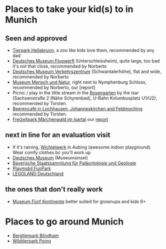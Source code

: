 # Places to take your kid(s) to in Munich
## Seen and approved
* [Tierpark Hellabrunn](http://www.hellabrunn.de/en/), a zoo like kids love them, recommended by any dad
* [Deutsches Museum Flugwerft](http://www.deutsches-museum.de/en/flugwerft/information/) (Unterschleissheim), quite large, too bad it's not that close, recommended by Norberto
* [Deutsches Museum Verkehrszentrum](http://www.deutsches-museum.de/en/verkehrszentrum/information/) (Schwantalerhöhe), flat and wide, recommended by Norberto
* [Museum Mensch und Natur](http://www.mmn-muenchen.de/), right next to Nymphenburg Schloss, recommended by Norberto, our [report]
* Picnic / play in the little stream in the [Rosengarten](http://www.sueddeutsche.de/muenchen/alternative-sehenswuerdigkeiten-wo-muenchen-noch-urig-ist-1.488877-3) by the Isar (Sachsenstraße 2 (Nähe Schyrenbad), U-Bahn Kolumbusplatz U1/U2), recommended by Torsten.
* [Beerencafé in Lochhausen, Johanneskirchen and Feldmoching](http://www.hofreiter.de/beerencaf%C3%A9/) recommended by Torsten.
* [Freizeitpark Märchenwald im Isartal](http://en.maerchenwald-isartal.de) our [report](https://github.com/dernorberto/munichdads/blob/master/report.maerchenwald.md)

## next in line for an evaluation visit
* If it's raining, [Wichtelwerk](http://www.wichtel-werk.de/) in Aubing (awesome indoor playground). Wear comfy clothes bc you'll work up
* [Deutsches Museum](http://www.deutsches-museum.de/en/information) (Museumsinsel)
* [Bayerische Staatssammlung für Paläontologie und Geologie](http://www.palmuc.de/bspg/index.php?option=com_content&view=article&id=77&Itemid=49)
* [Playmobil FunPark](http://www.playmobil-funpark.de/en)
* [LEGOLAND Deutschland](http://www.legoland.de/en/)

## the ones that don't really work
* [Museum Fünf Kontinente](http://www.museum-fuenf-kontinente.de/services/anfahrt.html) better suited for grownups and kids 6+

# Places to go around Munich
* [Bergtierpark Blindham](http://www.bergtierpark.de/)
* [Wildtierpark Poing](http://www.wildpark-poing.net/)
